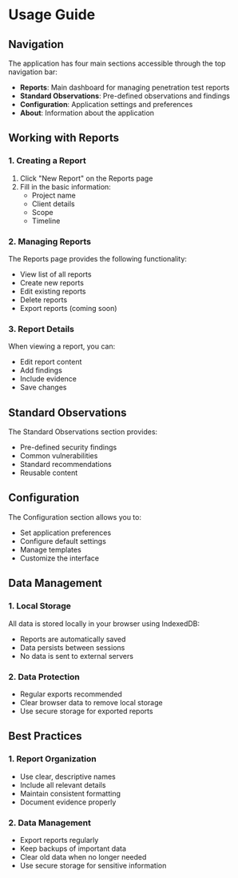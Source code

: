 # Usage Guide

## Navigation

The application has four main sections accessible through the top navigation bar:

- **Reports**: Main dashboard for managing penetration test reports
- **Standard Observations**: Pre-defined observations and findings
- **Configuration**: Application settings and preferences
- **About**: Information about the application

## Working with Reports

### 1. Creating a Report

1. Click "New Report" on the Reports page
2. Fill in the basic information:
   - Project name
   - Client details
   - Scope
   - Timeline

### 2. Managing Reports

The Reports page provides the following functionality:
- View list of all reports
- Create new reports
- Edit existing reports
- Delete reports
- Export reports (coming soon)

### 3. Report Details

When viewing a report, you can:
- Edit report content
- Add findings
- Include evidence
- Save changes

## Standard Observations

The Standard Observations section provides:
- Pre-defined security findings
- Common vulnerabilities
- Standard recommendations
- Reusable content

## Configuration

The Configuration section allows you to:
- Set application preferences
- Configure default settings
- Manage templates
- Customize the interface

## Data Management

### 1. Local Storage

All data is stored locally in your browser using IndexedDB:
- Reports are automatically saved
- Data persists between sessions
- No data is sent to external servers

### 2. Data Protection

- Regular exports recommended
- Clear browser data to remove local storage
- Use secure storage for exported reports

## Best Practices

### 1. Report Organization

- Use clear, descriptive names
- Include all relevant details
- Maintain consistent formatting
- Document evidence properly

### 2. Data Management

- Export reports regularly
- Keep backups of important data
- Clear old data when no longer needed
- Use secure storage for sensitive information
